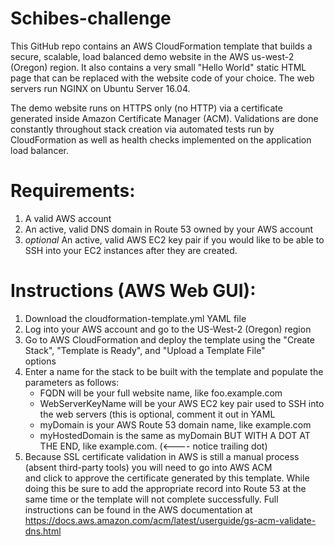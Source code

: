 # Schibes-challenge

This GitHub repo contains an AWS CloudFormation template that builds a secure, scalable, load balanced demo website in the AWS us-west-2 (Oregon) region. It also contains a very small "Hello World" static HTML page that can be replaced with the website code of your choice. The web servers run NGINX on Ubuntu Server 16.04.

The demo website runs on HTTPS only (no HTTP) via a certificate generated inside Amazon Certificate Manager (ACM). Validations are done constantly throughout stack creation via automated tests run by CloudFormation as well as health checks implemented on the application load balancer.

# Requirements:

1) A valid AWS account
2) An active, valid DNS domain in Route 53 owned by your AWS account
3) *optional* An active, valid AWS EC2 key pair if you would like to be able to SSH into your EC2 instances after they are created.

# Instructions (AWS Web GUI):
1) Download the cloudformation-template.yml YAML file
2) Log into your AWS account and go to the US-West-2 (Oregon) region
3) Go to AWS CloudFormation and deploy the template using the "Create Stack", "Template is Ready", and "Upload a Template File"  
   options
4) Enter a name for the stack to be built with the template and populate the parameters as follows:
   * FQDN will be your full website name, like foo.example.com
   * WebServerKeyName will be your AWS EC2 key pair used to SSH into the web servers (this is optional, comment it out in YAML 
   * myDomain is your AWS Route 53 domain name, like example.com
   * myHostedDomain is the same as myDomain BUT WITH A DOT AT THE END, like example.com.     (<---- notice trailing dot)
5) Because SSL certificate validation in AWS is still a manual process (absent third-party tools) you will need to go into AWS ACM      
   and click to approve the certificate generated by this template. While doing this be sure to add the appropriate record into 
   Route 53 at the same time or the template will not complete successfully. Full instructions can be found in the AWS 
   documentation at https://docs.aws.amazon.com/acm/latest/userguide/gs-acm-validate-dns.html
